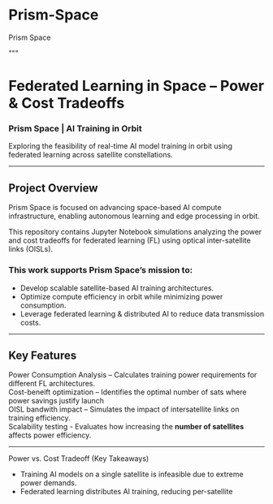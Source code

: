 # Prism-Space
Prism Space 

"""
# Federated Learning in Space – Power & Cost Tradeoffs
### Prism Space | AI Training in Orbit

Exploring the feasibility of real-time AI model training in orbit using federated learning across satellite constellations.

---

## Project Overview
Prism Space is focused on advancing space-based AI compute infrastructure, enabling autonomous learning and edge processing in orbit. 

This repository contains Jupyter Notebook simulations analyzing the power and cost tradeoffs for federated learning (FL) using optical inter-satellite links (OISLs).

### This work supports Prism Space’s mission to:
- Develop scalable satellite-based AI training architectures.
- Optimize compute efficiency in orbit while minimizing power consumption.
- Leverage federated learning & distributed AI to reduce data transmission costs.

---

## Key Features
Power Consumption Analysis – Calculates training power requirements for different FL architectures.  
Cost-beneift optimization – Identifies the optimal number of sats where power savings justify launch  
OISL bandwith impact – Simulates the impact of intersatellite links on training efficiency.  
Scalability testing - Evaluates how increasing the **number of satellites** affects power efficiency.  

---

Power vs. Cost Tradeoff (Key Takeaways)
- Training AI models on a single satellite is infeasible due to extreme power demands.
- Federated learning distributes AI training, reducing per-satellite
